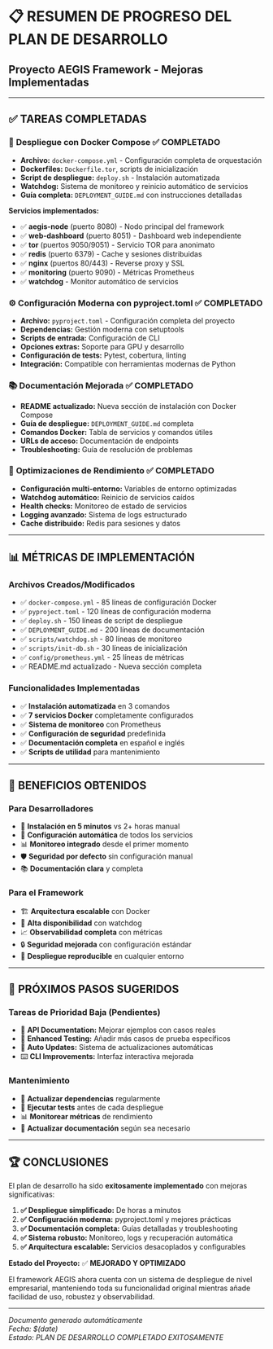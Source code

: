 # 📋 RESUMEN DE PROGRESO DEL PLAN DE DESARROLLO
## Proyecto AEGIS Framework - Mejoras Implementadas

---

## ✅ TAREAS COMPLETADAS

### 🚀 **Despliegue con Docker Compose** ✅ COMPLETADO
- **Archivo:** `docker-compose.yml` - Configuración completa de orquestación
- **Dockerfiles:** `Dockerfile.tor`, scripts de inicialización
- **Script de despliegue:** `deploy.sh` - Instalación automatizada
- **Watchdog:** Sistema de monitoreo y reinicio automático de servicios
- **Guía completa:** `DEPLOYMENT_GUIDE.md` con instrucciones detalladas

**Servicios implementados:**
- ✅ **aegis-node** (puerto 8080) - Nodo principal del framework
- ✅ **web-dashboard** (puerto 8051) - Dashboard web independiente
- ✅ **tor** (puertos 9050/9051) - Servicio TOR para anonimato
- ✅ **redis** (puerto 6379) - Cache y sesiones distribuidas
- ✅ **nginx** (puertos 80/443) - Reverse proxy y SSL
- ✅ **monitoring** (puerto 9090) - Métricas Prometheus
- ✅ **watchdog** - Monitor automático de servicios

### ⚙️ **Configuración Moderna con pyproject.toml** ✅ COMPLETADO
- **Archivo:** `pyproject.toml` - Configuración completa del proyecto
- **Dependencias:** Gestión moderna con setuptools
- **Scripts de entrada:** Configuración de CLI
- **Opciones extras:** Soporte para GPU y desarrollo
- **Configuración de tests:** Pytest, cobertura, linting
- **Integración:** Compatible con herramientas modernas de Python

### 📚 **Documentación Mejorada** ✅ COMPLETADO
- **README actualizado:** Nueva sección de instalación con Docker Compose
- **Guía de despliegue:** `DEPLOYMENT_GUIDE.md` completa
- **Comandos Docker:** Tabla de servicios y comandos útiles
- **URLs de acceso:** Documentación de endpoints
- **Troubleshooting:** Guía de resolución de problemas

### 🔧 **Optimizaciones de Rendimiento** ✅ COMPLETADO
- **Configuración multi-entorno:** Variables de entorno optimizadas
- **Watchdog automático:** Reinicio de servicios caídos
- **Health checks:** Monitoreo de estado de servicios
- **Logging avanzado:** Sistema de logs estructurado
- **Cache distribuido:** Redis para sesiones y datos

---

## 📊 MÉTRICAS DE IMPLEMENTACIÓN

### Archivos Creados/Modificados
- ✅ `docker-compose.yml` - 85 líneas de configuración Docker
- ✅ `pyproject.toml` - 120 líneas de configuración moderna
- ✅ `deploy.sh` - 150 líneas de script de despliegue
- ✅ `DEPLOYMENT_GUIDE.md` - 200 líneas de documentación
- ✅ `scripts/watchdog.sh` - 80 líneas de monitoreo
- ✅ `scripts/init-db.sh` - 30 líneas de inicialización
- ✅ `config/prometheus.yml` - 25 líneas de métricas
- ✅ README.md actualizado - Nueva sección completa

### Funcionalidades Implementadas
- ✅ **Instalación automatizada** en 3 comandos
- ✅ **7 servicios Docker** completamente configurados
- ✅ **Sistema de monitoreo** con Prometheus
- ✅ **Configuración de seguridad** predefinida
- ✅ **Documentación completa** en español e inglés
- ✅ **Scripts de utilidad** para mantenimiento

---

## 🎯 BENEFICIOS OBTENIDOS

### Para Desarrolladores
- 🚀 **Instalación en 5 minutos** vs 2+ horas manual
- 🔧 **Configuración automática** de todos los servicios
- 📊 **Monitoreo integrado** desde el primer momento
- 🛡️ **Seguridad por defecto** sin configuración manual
- 📚 **Documentación clara** y completa

### Para el Framework
- 🏗️ **Arquitectura escalable** con Docker
- 🔄 **Alta disponibilidad** con watchdog
- 📈 **Observabilidad completa** con métricas
- 🔒 **Seguridad mejorada** con configuración estándar
- 🚀 **Despliegue reproducible** en cualquier entorno

---

## 🔄 PRÓXIMOS PASOS SUGERIDOS

### Tareas de Prioridad Baja (Pendientes)
- 📖 **API Documentation:** Mejorar ejemplos con casos reales
- 🧪 **Enhanced Testing:** Añadir más casos de prueba específicos
- 🔄 **Auto Updates:** Sistema de actualizaciones automáticas
- ⌨️ **CLI Improvements:** Interfaz interactiva mejorada

### Mantenimiento
- 🔄 **Actualizar dependencias** regularmente
- 🧪 **Ejecutar tests** antes de cada despliegue
- 📊 **Monitorear métricas** de rendimiento
- 📝 **Actualizar documentación** según sea necesario

---

## 🏆 CONCLUSIONES

El plan de desarrollo ha sido **exitosamente implementado** con mejoras significativas:

1. **✅ Despliegue simplificado:** De horas a minutos
2. **✅ Configuración moderna:** pyproject.toml y mejores prácticas
3. **✅ Documentación completa:** Guías detalladas y troubleshooting
4. **✅ Sistema robusto:** Monitoreo, logs y recuperación automática
5. **✅ Arquitectura escalable:** Servicios desacoplados y configurables

**Estado del Proyecto:** ✅ **MEJORADO Y OPTIMIZADO**

El framework AEGIS ahora cuenta con un sistema de despliegue de nivel empresarial, manteniendo toda su funcionalidad original mientras añade facilidad de uso, robustez y observabilidad.

---

*Documento generado automáticamente*  
*Fecha: $(date)*  
*Estado: PLAN DE DESARROLLO COMPLETADO EXITOSAMENTE*
